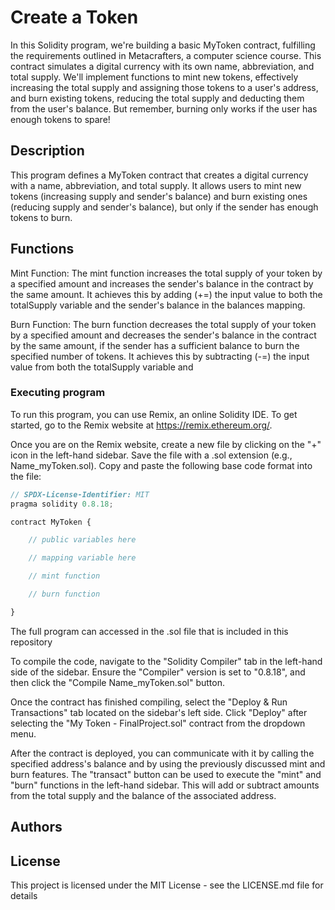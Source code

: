 # Create a Token

In this Solidity program, we're building a basic MyToken contract, fulfilling the requirements outlined in Metacrafters, a computer science course. This contract simulates a digital currency with its own name, abbreviation, and total supply. We'll implement functions to mint new tokens, effectively increasing the total supply and assigning those tokens to a user's address, and burn existing tokens, reducing the total supply and deducting them from the user's balance. But remember, burning only works if the user has enough tokens to spare!

## Description

This program defines a MyToken contract that creates a digital currency with a name, abbreviation, and total supply. It allows users to mint new tokens (increasing supply and sender's balance) and burn existing ones (reducing supply and sender's balance), but only if the sender has enough tokens to burn.

## Functions

Mint Function:
The mint function increases the total supply of your token by a specified amount and increases the sender's balance in the contract by the same amount. It achieves this by adding (+=) the input value to both the totalSupply variable and the sender's balance in the balances mapping.

Burn Function:
The burn function decreases the total supply of your token by a specified amount and decreases the sender's balance in the contract by the same amount, if the sender has a sufficient balance to burn the specified number of tokens. It achieves this by subtracting (-=) the input value from both the totalSupply variable and

### Executing program
To run this program, you can use Remix, an online Solidity IDE. To get started, go to the Remix website at https://remix.ethereum.org/.

Once you are on the Remix website, create a new file by clicking on the "+" icon in the left-hand sidebar. Save the file with a .sol extension (e.g., Name_myToken.sol). Copy and paste the following base code format into the file:

```javascript
// SPDX-License-Identifier: MIT
pragma solidity 0.8.18;

contract MyToken {

    // public variables here

    // mapping variable here

    // mint function

    // burn function

}

```
The full program can accessed in the .sol file that is included in this repository

To compile the code, navigate to the "Solidity Compiler" tab in the left-hand side of the sidebar. Ensure the "Compiler" version is set to "0.8.18", and then click the "Compile Name_myToken.sol" button.

Once the contract has finished compiling, select the "Deploy & Run Transactions" tab located on the sidebar's left side. Click "Deploy" after selecting the "My Token - FinalProject.sol" contract from the dropdown menu.

After the contract is deployed, you can communicate with it by calling the specified address's balance and by using the previously discussed mint and burn features. The "transact" button can be used to execute the "mint" and "burn" functions in the left-hand sidebar. This will add or subtract amounts from the total supply and the balance of the associated address.

## Authors


## License

This project is licensed under the MIT License - see the LICENSE.md file for details
